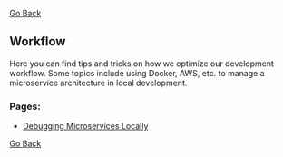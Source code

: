 [Go Back](../../index.md)

## Workflow

Here you can find tips and tricks on how we optimize our development workflow. Some topics include using Docker, AWS, etc. to manage a microservice architecture in local development.

### Pages:
- [Debugging Microservices Locally](localdevelop.md)

[Go Back](../../index.md)
